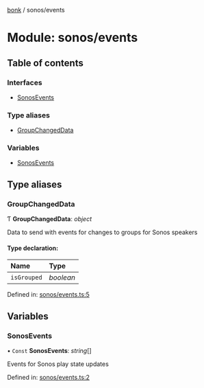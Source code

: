 [bonk](../README.md) / sonos/events

# Module: sonos/events

## Table of contents

### Interfaces

- [SonosEvents](../interfaces/sonos_events.sonosevents.md)

### Type aliases

- [GroupChangedData](sonos_events.md#groupchangeddata)

### Variables

- [SonosEvents](sonos_events.md#sonosevents)

## Type aliases

### GroupChangedData

Ƭ **GroupChangedData**: *object*

Data to send with events for changes to groups for Sonos speakers

#### Type declaration:

Name | Type |
:------ | :------ |
`isGrouped` | *boolean* |

Defined in: [sonos/events.ts:5](https://github.com/expandrew/media-cube/blob/2b29081/bonk/src/devices/sonos/events.ts#L5)

## Variables

### SonosEvents

• `Const` **SonosEvents**: *string*[]

Events for Sonos play state updates

Defined in: [sonos/events.ts:2](https://github.com/expandrew/media-cube/blob/2b29081/bonk/src/devices/sonos/events.ts#L2)
